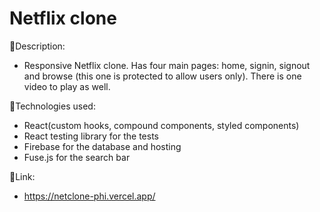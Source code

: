 # Netflix clone

:page_facing_up:Description:

- Responsive Netflix clone.
  Has four main pages: home, signin, signout and browse (this one is protected to allow users only). There is one video to play as well.

:wrench:Technologies used:

- React(custom hooks, compound components, styled components)
- React testing library for the tests
- Firebase for the database and hosting
- Fuse.js for the search bar


:link:Link:
- https://netclone-phi.vercel.app/
